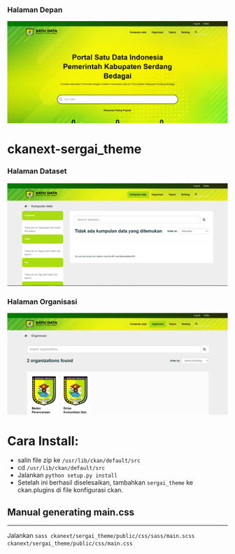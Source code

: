 ### Halaman Depan

![](./tampilan-depan.png)

# ckanext-sergai_theme

### Halaman Dataset

![](./dataset.png)

### Halaman Organisasi

![](./organisasi.png)

# Cara Install:

- salin file zip ke `/usr/lib/ckan/default/src`
- cd `/usr/lib/ckan/default/src`
- Jalankan `python setup.py install`
- Setelah ini berhasil diselesaikan, tambahkan `sergai_theme` ke ckan.plugins di file konfigurasi ckan.

## Manual generating main.css

---

Jalankan `sass ckanext/sergai_theme/public/css/sass/main.scss ckanext/sergai_theme/public/css/main.css`
